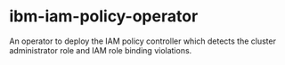 # ibm-iam-policy-operator

An operator to deploy the IAM policy controller which detects the cluster administrator role and IAM role binding violations.
